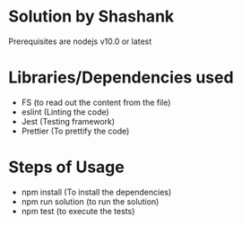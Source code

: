 # Solution by Shashank

Prerequisites are nodejs v10.0 or latest

# Libraries/Dependencies used
  - FS (to read out the content from the file)
  - eslint (Linting the code)
  - Jest (Testing framework)
  - Prettier (To prettify the code)

# Steps of Usage

  - npm install (To install the dependencies)
  - npm run solution (to run the solution)
  - npm test (to execute the tests)

